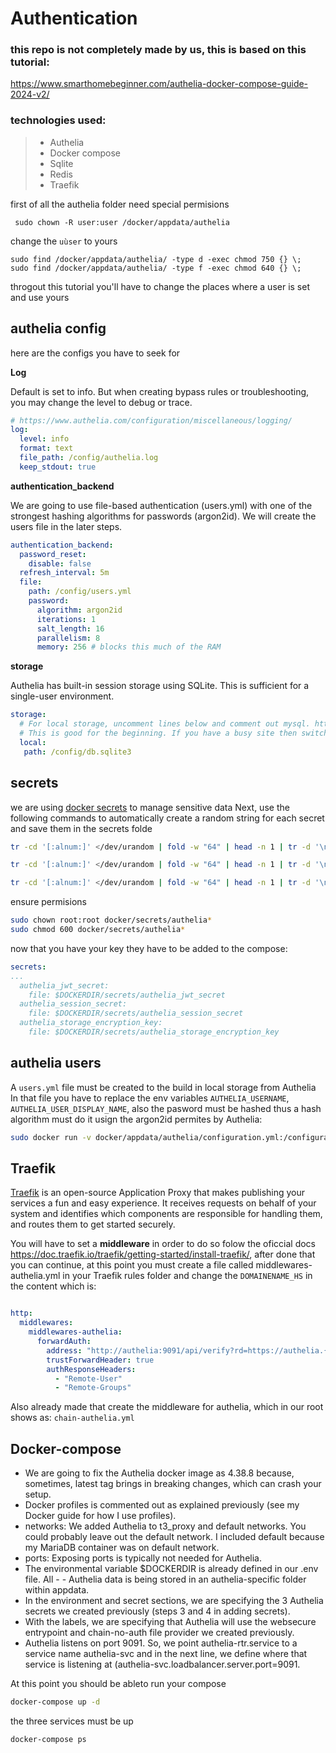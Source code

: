# Authentication
### this repo is not completely made by us, this is based on this tutorial:
https://www.smarthomebeginner.com/authelia-docker-compose-guide-2024-v2/


### technologies used:
> * Authelia
> * Docker compose
> * Sqlite
> * Redis
> * Traefik

first of all the authelia folder need special permisions 
```
 sudo chown -R user:user /docker/appdata/authelia
```
change the `uùser` to yours
```
sudo find /docker/appdata/authelia/ -type d -exec chmod 750 {} \;
sudo find /docker/appdata/authelia/ -type f -exec chmod 640 {} \;
```
throgout this tutorial you'll have to change the places where a user is set and use yours

## authelia config
here are the configs you have to seek for

**Log**

Default is set to info. But when creating bypass rules or troubleshooting, you may change the level to debug or trace.
```yaml	
# https://www.authelia.com/configuration/miscellaneous/logging/
log:
  level: info
  format: text
  file_path: /config/authelia.log
  keep_stdout: true
```
**authentication_backend**

We are going to use file-based authentication (users.yml) with one of the strongest hashing algorithms for passwords (argon2id). We will create the users file in the later steps.
```yaml
authentication_backend:
  password_reset:
    disable: false
  refresh_interval: 5m
  file:
    path: /config/users.yml
    password:
      algorithm: argon2id
      iterations: 1
      salt_length: 16
      parallelism: 8
      memory: 256 # blocks this much of the RAM
```
**storage**

Authelia has built-in session storage using SQLite. This is sufficient for a single-user environment.
```yaml
storage:
  # For local storage, uncomment lines below and comment out mysql. https://docs.authelia.com/configuration/storage/sqlite.html
  # This is good for the beginning. If you have a busy site then switch to other databases.
  local:
   path: /config/db.sqlite3
```
## secrets
we are using [docker secrets](https://docs.docker.com/engine/swarm/secrets/) to manage sensitive data
Next, use the following commands to automatically create a random string for each secret and save them in the secrets folde

```bash
tr -cd '[:alnum:]' </dev/urandom | fold -w "64" | head -n 1 | tr -d '\n' | sudo tee docker/secrets/authelia_jwt_secret
```
```bash
tr -cd '[:alnum:]' </dev/urandom | fold -w "64" | head -n 1 | tr -d '\n' | sudo tee docker/secrets/authelia_storage_encryption_key
```
```bash
tr -cd '[:alnum:]' </dev/urandom | fold -w "64" | head -n 1 | tr -d '\n' | sudo tee docker/secrets/authelia_session_secret
```
ensure permisions
```bash
sudo chown root:root docker/secrets/authelia*
sudo chmod 600 docker/secrets/authelia*
```
now that you have your key they have to be added to the compose:
```yml
secrets:
...
  authelia_jwt_secret:
    file: $DOCKERDIR/secrets/authelia_jwt_secret
  authelia_session_secret:
    file: $DOCKERDIR/secrets/authelia_session_secret
  authelia_storage_encryption_key:
    file: $DOCKERDIR/secrets/authelia_storage_encryption_key
```
## authelia users
A `users.yml` file must be created to the build in local storage from Authelia
In that file you have to replace the env variables `AUTHELIA_USERNAME`, `AUTHELIA_USER_DISPLAY_NAME`, also the pasword must be hashed thus a hash algorithm must do it usign the argon2id permites by Authelia:
```bash
sudo docker run -v docker/appdata/authelia/configuration.yml:/configuration.yml -it authelia/authelia:4.38.8 authelia crypto hash generate --config /configuration.yml --password MYSTRONGPASSWORD
```
## Traefik
[Traefik](https://doc.traefik.io/traefik/) is an open-source Application Proxy that makes publishing your services a fun and easy experience. It receives requests on behalf of your system and identifies which components are responsible for handling them, and routes them to get started securely. 

You will have to set a **middleware** in order to do so folow the oficcial docs https://doc.traefik.io/traefik/getting-started/install-traefik/, after done that you can continue, at this point you must create a file called middlewares-authelia.yml in your Traefik rules folder and change the `DOMAINENAME_HS` in the content which is:
```yaml

http:
  middlewares:
    middlewares-authelia:
      forwardAuth:
        address: "http://authelia:9091/api/verify?rd=https://authelia.{{env "DOMAINNAME_HS"}}"
        trustForwardHeader: true
        authResponseHeaders:
          - "Remote-User"
          - "Remote-Groups"
```
Also already made that create the middleware for authelia, which in our root shows as: `chain-authelia.yml` 

## Docker-compose

- We are going to fix the Authelia docker image as 4.38.8 because, sometimes, latest tag brings in breaking changes, which can crash your setup.
- Docker profiles is commented out as explained previously (see my Docker guide for how I use profiles).
- networks: We added Authelia to t3_proxy and default networks. You could probably leave out the default network. I included default because my MariaDB container was on default network.
- ports: Exposing ports is typically not needed for Authelia.
- The environmental variable $DOCKERDIR is already defined in our .env file. All - - Authelia data is being stored in an authelia-specific folder within appdata.
- In the environment and secret sections, we are specifying the 3 Authelia secrets we created previously (steps 3 and 4 in adding secrets).
- With the labels, we are specifying that Authelia will use the websecure entrypoint and chain-no-auth file provider we created previously.
- Authelia listens on port 9091. So, we point authelia-rtr.service to a service name authelia-svc and in the next line, we define where that service is listening at (authelia-svc.loadbalancer.server.port=9091.
 
At this point you should be ableto run your compose 
```bash
docker-compose up -d
```
the three services must be up 
```bash
docker-compose ps
```